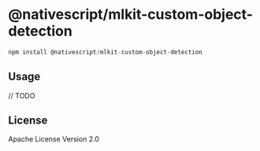 # @nativescript/mlkit-custom-object-detection

```javascript
npm install @nativescript/mlkit-custom-object-detection
```

## Usage

// TODO

## License

Apache License Version 2.0
